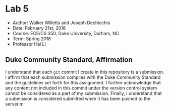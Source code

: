 # Lab 5
 - Author: Walker Willetts and Joseph Dechicchis
 - Date: February 21st, 2018
 - Course: ECE/CS 350, Duke University, Durham, NC
 - Term: Spring 2018
 - Professor Hai Li

## Duke Community Standard, Affirmation
I understand that each `git` commit I create in this repository is a submission. I affirm that each submission complies with the Duke Community Standard and the guidelines set forth for this assignment. I further acknowledge that any content not included in this commit under the version control system cannot be considered as a part of my submission. Finally, I understand that a submission is considered submitted when it has been pushed to the server.m
